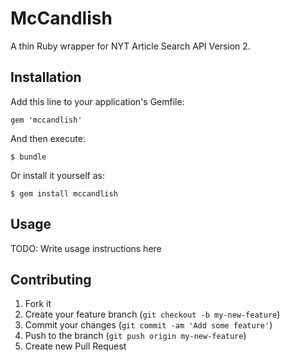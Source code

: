 # McCandlish

A thin Ruby wrapper for NYT Article Search API Version 2.

## Installation

Add this line to your application's Gemfile:

    gem 'mccandlish'

And then execute:

    $ bundle

Or install it yourself as:

    $ gem install mccandlish

## Usage

TODO: Write usage instructions here

## Contributing

1. Fork it
2. Create your feature branch (`git checkout -b my-new-feature`)
3. Commit your changes (`git commit -am 'Add some feature'`)
4. Push to the branch (`git push origin my-new-feature`)
5. Create new Pull Request
